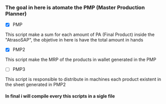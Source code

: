 ### The goal in here is atomate the PMP (Master Production Planner)

* [X] PMP

This script make a sum for each amount of PA (Final Product) inside the "AtrasoSAP", the objetive in here is have the total amount in hands

* [X] PMP2

This script make the MRP of the products in wallet generated in the PMP

* [ ] PMP3

This script is responsible to distribute in machines each product existent in the sheet generated in PMP2

#### In final i will compile every this scripts in a sigle file
